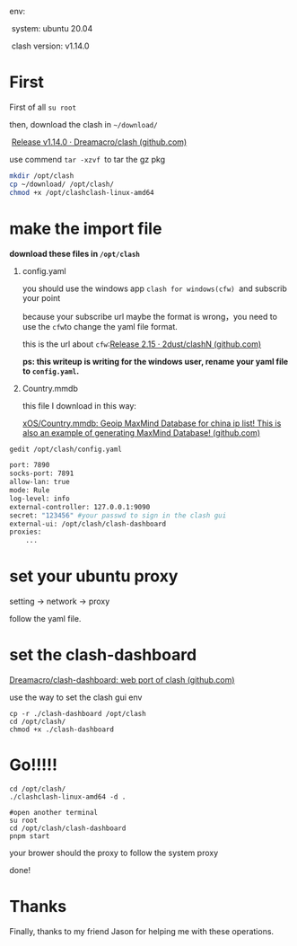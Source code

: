 env:

​	system: ubuntu 20.04

​	clash version: v1.14.0

# First

First of all `su root`

then, download the clash in `~/download/`

​	[Release v1.14.0 · Dreamacro/clash (github.com)](https://github.com/Dreamacro/clash/releases/tag/v1.14.0)

use commend `tar -xzvf `to tar the gz pkg

```bash
mkdir /opt/clash
cp ~/download/ /opt/clash/
chmod +x /opt/clashclash-linux-amd64
```



# make the import file

**download these files in `/opt/clash`**

1. config.yaml

   you should use the windows app `clash for windows(cfw) `and subscrib your point

   because your subscribe url maybe the format is wrong，you need to use the `cfw`to change the yaml file format.

   this is the url about `cfw`:[Release 2.15 · 2dust/clashN (github.com)](https://github.com/2dust/clashN/releases/tag/2.15)

   **ps: this writeup is writing for the windows user, rename your yaml file to `config.yaml`.**

2. Country.mmdb

   this file I download in this way:

   [xOS/Country.mmdb: Geoip MaxMind Database for china ip list! This is also an example of generating MaxMind Database! (github.com)](https://github.com/xOS/Country.mmdb)

```bash
gedit /opt/clash/config.yaml

port: 7890
socks-port: 7891
allow-lan: true
mode: Rule
log-level: info
external-controller: 127.0.0.1:9090
secret: "123456" #your passwd to sign in the clash gui
external-ui: /opt/clash/clash-dashboard
proxies:
	...
```



# set your ubuntu proxy

setting -> network -> proxy

follow the yaml file.



# set the clash-dashboard

[Dreamacro/clash-dashboard: web port of clash (github.com)](https://github.com/Dreamacro/clash-dashboard)

use the way to set the clash gui env

```
cp -r ./clash-dashboard /opt/clash
cd /opt/clash/
chmod +x ./clash-dashboard
```



# Go!!!!!

```
cd /opt/clash/
./clashclash-linux-amd64 -d .

#open another terminal
su root
cd /opt/clash/clash-dashboard
pnpm start
```

your brower should the proxy to follow the system proxy

done!

# Thanks

Finally, thanks to my friend Jason for helping me with these operations.